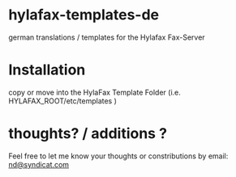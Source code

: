 # hylafax-templates-de
german translations / templates for the Hylafax Fax-Server

# Installation
copy or move into the HylaFax Template Folder (i.e. HYLAFAX_ROOT/etc/templates )

# thoughts? / additions ?
Feel free to let me know your thoughts or constributions by email: nd@syndicat.com
